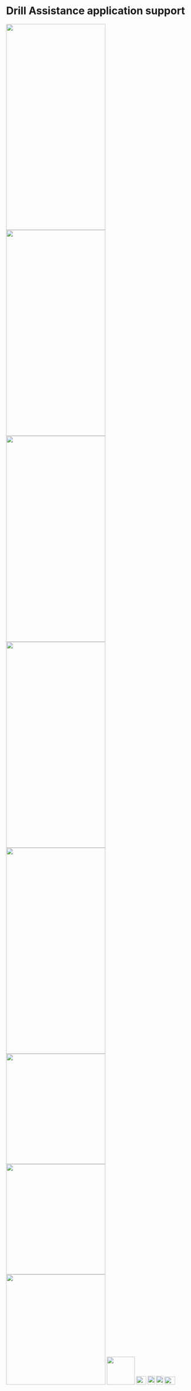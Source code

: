 # Drill Assistance application support

<img src="https://github.com/user-attachments/assets/7e272d47-74ea-4814-bdf3-84ac348f62f4" width="270" height="560">
<img src="https://github.com/user-attachments/assets/057b6257-a7c4-4777-bc0f-d5a7faec0136" width="270" height="560">
<img src="https://github.com/user-attachments/assets/44b5a3af-da60-40e4-ac40-d758639ebf92" width="270" height="560">
<img src="https://github.com/user-attachments/assets/10197964-6ada-4aa0-9dd7-21add33ea4bb" width="270" height="560">
<img src="https://github.com/user-attachments/assets/ba76535a-4592-4357-9aea-6dc49a4dc695" width="270" height="560">
<br>
<img src="https://github.com/user-attachments/assets/bba2f05e-7d0e-402f-b646-639bdc2e08d8" width="270" height="300">
<img src="https://github.com/user-attachments/assets/98569f51-a402-43ca-8ace-675d875f7980" width="270" height="300">
<img src="https://github.com/user-attachments/assets/72d7cd9e-4c54-4837-8c4a-007b9c2e8247" width="270" height="300">

<img src="https://github.com/user-attachments/assets/e3716bdb-f9ff-4bf1-9a01-ba2d4c3de122" width="76" height="76">

<img src="https://github.com/user-attachments/assets/4af6bc52-e211-4c73-81a0-b581060be6af" width="27" height="23">
<img src="https://github.com/user-attachments/assets/93307f7b-10a2-40b8-b955-a726727663e9" width="19" height="24">
<img src="https://github.com/user-attachments/assets/cc7327ef-49f1-49e0-b76b-4e96728d66ae" width="19" height="24">
<img src="https://github.com/user-attachments/assets/a81149f3-845a-4ced-85b9-a396ee595f82" width="29" height="22">
